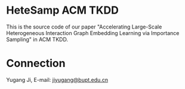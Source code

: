 # HeteSamp ACM TKDD 

This is the source code of our paper "Accelerating Large-Scale Heterogeneous Interaction Graph Embedding Learning via Importance Sampling" in ACM TKDD. 

# Connection
Yugang Ji, E-mail: jiyugang@bupt.edu.cn